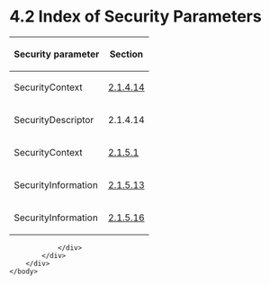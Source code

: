 <html dir="LTR" xmlns:mshelp="http://msdn.microsoft.com/mshelp" xmlns:ddue="http://ddue.schemas.microsoft.com/authoring/2003/5" xmlns:xlink="http://www.w3.org/1999/xlink" xmlns:tool="http://www.microsoft.com/tooltip">
    <head>
        <meta http-equiv="Content-Type" content="text/html; CHARSET=utf-8"></meta>
        <meta name="save" content="history"></meta>
        <title>4.2 Index of Security Parameters</title>
        <xml>
            <mshelp:toctitle title="4.2 Index of Security Parameters"></mshelp:toctitle>
            <mshelp:rltitle title="[MS-FSA]: Index of Security Parameters"></mshelp:rltitle>
            <mshelp:keyword index="A" term="3534b858-685b-4f4a-abb2-29050e98b8f2"></mshelp:keyword>
            <mshelp:attr name="DCSext.ContentType" value="open specification"></mshelp:attr>
            <mshelp:attr name="AssetID" value="3534b858-685b-4f4a-abb2-29050e98b8f2"></mshelp:attr>
            <mshelp:attr name="TopicType" value="kbRef"></mshelp:attr>
            <mshelp:attr name="DCSext.Title" value="[MS-FSA]: Index of Security Parameters" />
        </xml>
    </head>
    <body>
        <div id="header">
            <h1 class="heading">4.2 Index of Security Parameters</h1>
        </div>
        <div id="mainSection">
            <div id="mainBody">
                <div id="allHistory" class="saveHistory"></div>
                <div id="sectionSection0" class="section" name="collapseableSection">
                    

<table>
 <thead>
  <tr>
   <th>
   <p>Security parameter</p>
   </th>
   <th>
   <p>Section</p>
   </th>
  </tr>
 </thead>
 <tr>
  <td>
  <p>SecurityContext</p>
  </td>
  <td>
  <p><a href="7fc4e81f-03ba-42ce-b7cd-4441ea06638c.md">2.1.4.14</a></p>
  </td>
 </tr>
 <tr>
  <td>
  <p>SecurityDescriptor</p>
  </td>
  <td>
  <p>2.1.4.14</p>
  </td>
 </tr>
 <tr>
  <td>
  <p>SecurityContext</p>
  </td>
  <td>
  <p><a href="8ada5fbe-db4e-49fd-aef6-20d54b748e40.md">2.1.5.1</a></p>
  </td>
 </tr>
 <tr>
  <td>
  <p>SecurityInformation</p>
  </td>
  <td>
  <p><a href="0a9f223c-b258-4f61-8b59-92f970341400.md">2.1.5.13</a></p>
  </td>
 </tr>
 <tr>
  <td>
  <p>SecurityInformation</p>
  </td>
  <td>
  <p><a href="2e97fa70-e1f5-410b-ba87-f1ffda39a8ed.md">2.1.5.16</a></p>
  </td>
 </tr>
</table>

<p> </p>


                </div>
            </div>
        </div>
    </body>
</html>